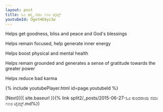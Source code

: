 ```yaml
---
layout: post
title: ಓಂ ತಸ್ಮೈ ನಮಃ ೧೦೮ ಟೈಮ್ಸ್
youtubeId: OgetH69yz3w
---
```

 
 
Helps get goodness, bliss and peace and God's blessings
 
Helps remain focused, help generate inner energy 
 
Helps boost physical and mental health 
 
Helps remain grounded and generates a sense of gratitude towards the greater power 
 
Helps reduce bad karma
 
 
 
 


{% include youtubePlayer.html id=page.youtubeId %}
 
[Next]({{ site.baseurl }}{% link  split2/_posts/2015-06-27-ಓಂ ಕುಂದರಾಯ ನಮಃ ೧೦೮ ಟೈಮ್ಸ್.md%})
 
